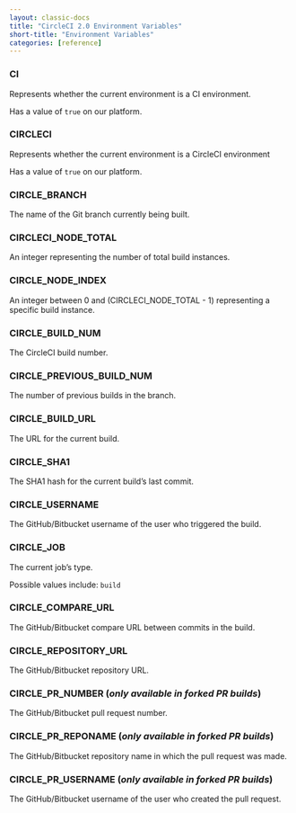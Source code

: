 ```yaml
---
layout: classic-docs
title: "CircleCI 2.0 Environment Variables"
short-title: "Environment Variables"
categories: [reference]
---
```


### CI

Represents whether the current environment is a CI environment.

Has a value of `true` on our platform.

### CIRCLECI

Represents whether the current environment is a CircleCI environment

Has a value of `true` on our platform.

### CIRCLE_BRANCH

The name of the Git branch currently being built.

### CIRCLECI_NODE_TOTAL

An integer representing the number of total build instances.

### CIRCLE_NODE_INDEX

An integer between 0 and (CIRCLECI_NODE_TOTAL - 1) representing a specific build instance.

### CIRCLE_BUILD_NUM

The CircleCI build number.

### CIRCLE_PREVIOUS_BUILD_NUM

The number of previous builds in the branch.

### CIRCLE_BUILD_URL

The URL for the current build.

### CIRCLE_SHA1

The SHA1 hash for the current build’s last commit.

### CIRCLE_USERNAME

The GitHub/Bitbucket username of the user who triggered the build.

### CIRCLE_JOB

The current job’s type.

Possible values include: `build`

### CIRCLE_COMPARE_URL

The GitHub/Bitbucket compare URL between commits in the build.

### CIRCLE_REPOSITORY_URL

The GitHub/Bitbucket repository URL.

### CIRCLE_PR_NUMBER (_only available in forked PR builds_)

The GitHub/Bitbucket pull request number.

### CIRCLE_PR_REPONAME (_only available in forked PR builds_)

The GitHub/Bitbucket repository name in which the pull request was made.

### CIRCLE_PR_USERNAME (_only available in forked PR builds_)

The GitHub/Bitbucket username of the user who created the pull request.
